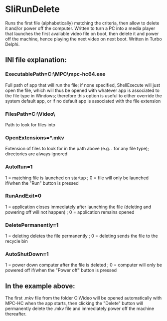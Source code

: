 # SliRunDelete
Runs the first file (alphabetically) matching the criteria, then allow to delete it and/or power off the computer. Written to turn a PC into a media player that launches the first available video file on boot, then delete it and power off the machine, hence playing the next video on next boot. Written in Turbo Delphi.
<br>
## INI file explanation:
### ExecutablePath=C:\MPC\mpc-hc64.exe
Full path of app that will run the file; if none specified, ShellExecute will just open the file, which will thus be opened with whatever app is associated to the file type in Windows; therefore this option is useful to either override the system default app, or if no default app is associated with the file extension 
### FilesPath=C:\Video\
Path to look for files into
### OpenExtensions=*.mkv
Extension of files to look for in the path above (e.g. *.* for any file type); directories are always ignored
### AutoRun=1
1 = matching file is launched on startup ; 0 = file will only be launched if/when the "Run" button is pressed
### RunAndExit=0
1 = application closes immediately after launching the file (deleting and powering off will not happen) ; 0 = application remains opened
### DeletePermanently=1
1 = deleting deletes the file permanently ; 0 = deleting sends the file to the recycle bin
### AutoShutDown=1
1 = power down computer after the file is deleted ; 0 = computer will only be powered off if/when the "Power off" button is pressed
<br>
## In the example above:
The first .mkv file from the folder C:\Video will be opened automatically with MPC-HC when the app starts, then clicking the "Delete" button will permanently delete the .mkv file and immediately power off the machine thereafter.
